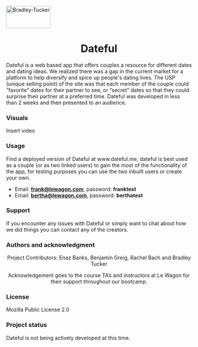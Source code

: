 <a href="https://www.dateful.me" target="blank"><img align="center" src="https://www.dateful.me/assets/dateful_logo-7f46ab7d0916a649c5a0f6cbfe6c5de27a3635d17b6152eaa92cc2e81f232691.png" alt="Bradley-Tucker" height="60" width="120" /></a>

<h1 align="center">Dateful</h1>

<p align="left">Dateful is a web based app that offers couples a resource for different dates and dating ideas. We realized there was a gap in the current market for a platform to help diversify and spice up people's dating lives. The USP (unique selling point) of the site was that each member of the couple could “favorite” dates for their partner to see, or “secret” dates so that they could surprise their partner at a preferred time. Dateful was developed in less than 2 weeks and then presented to an audience.</p>

<h3 align="left">Visuals</h3>
 
 <p align="left">Insert video</p>

<h3 align="left">Usage</h3>
 
<p align="left">Find a deployed version of Dateful at www.dateful.me, dateful is best used as a couple (or as two linked users) to gain the most of the functionality of the app, for testing purposes you can use the two inbuilt users or create your own.</P>
 
- Email: **frank@lewagon.com**, password: **franktest**
- Email: **bertha@lewagon.com**, password: **berthatest**

<h3 align="left">Support</h3>
 
<p align="left">If you encounter any issues with Dateful or simply want to chat about how we did things you can contact any of the creators.</P>

<h3 align="left">Authors and acknowledgment</h3>
 
 
<p align="center">Project Contributors: Enaz Banks, Benjamin Greig, Rachel Bach and Bradley Tucker</p>
 
<p align="center">Acknowledgement goes to the course TA’s and instructors at Le Wagon for their support throughout our bootcamp.</p>
 
<h3 align="left">License</h3>
 
 <p align="left">Mozilla Public License 2.0</P>

<h3 align="left">Project status</h3>
 
 <p align="left">Dateful is not being actively developed at this time.</P>
